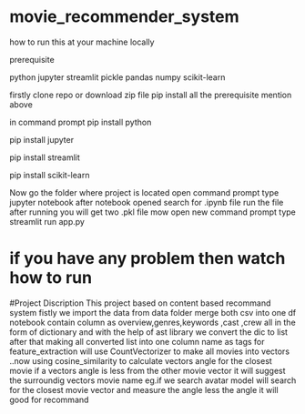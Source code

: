 # movie_recommender_system

how to run this at your machine locally 



prerequisite

python
jupyter
streamlit
pickle
pandas
numpy
scikit-learn


firstly 
clone repo or download zip file 
pip install all the prerequisite mention above 

in command prompt
pip install  python

pip install  jupyter

pip install  streamlit

pip install  scikit-learn



Now go the folder where project is located
open command prompt type jupyter notebook 
after notebook opened search for .ipynb file
run the file after running you will get two .pkl file
mow open new command prompt type streamlit run app.py


# if you have any problem then watch how to run

#Project Discription
This project based on content based recommand system 
fistly we import the data from data folder merge both csv into one df
notebook contain column as overview,genres,keywords	,cast	,crew all in the form of dictionary  and with the help of ast library we convert the dic to list 
after that making all converted list into one column name as tags for feature_extraction will use CountVectorizer to make all movies into vectors 
..now using cosine_similarity to calculate vectors angle for the closest movie if a vectors angle is less from the other movie vector it will suggest the surroundig vectors movie name eg.if we search avatar model will search for the closest movie vector and measure the angle less the angle it will good for recommand 
